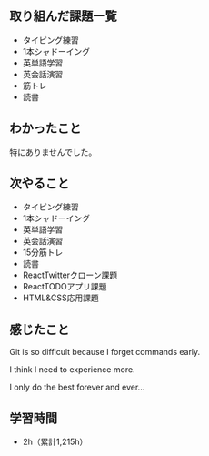 ## 取り組んだ課題一覧
- タイピング練習
- 1本シャドーイング
- 英単語学習
- 英会話演習
- 筋トレ
- 読書
## わかったこと
特にありませんでした。
## 次やること
- タイピング練習
- 1本シャドーイング
- 英単語学習
- 英会話演習
- 15分筋トレ
- 読書
- ReactTwitterクローン課題
- ReactTODOアプリ課題
- HTML&CSS応用課題
## 感じたこと
Git is so difficult because I forget commands early.

I think I need to experience more.

I only do the best forever and ever...

## 学習時間
- 2h（累計1,215h）
